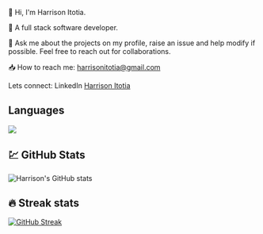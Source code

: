 :wave: Hi, I'm Harrison Itotia. 

🤝 A full stack software developer.

💬 Ask me about the projects on my profile, raise an issue and help modify if possible.
   Feel free to reach out for collaborations.

:inbox_tray: How to reach me: harrisonitotia@gmail.com
 
Lets connect:
LinkedIn [Harrison Itotia](www.linkedin.com/in/harrison-itotia)

## Languages

<img src="https://github-readme-stats.vercel.app/api/top-langs?username=ItotiaHarrison&layout=compact&theme=dark"/>


## :chart: GitHub Stats
![Harrison's GitHub stats](https://github-readme-stats.vercel.app/api?username=ItotiaHarrison&theme=dark&show_icons=true)


## :fire: Streak stats
[![GitHub Streak](https://github-readme-streak-stats.herokuapp.com?user=ItotiaHarrison&theme=dark&border=240606)](https://git.io/streak-stats)
